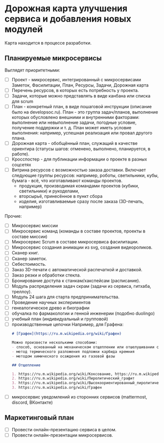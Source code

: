 # Дорожная карта улучшения сервиса и добавления новых модулей

Карта находится в процессе разработки.

## Планируемые микросервисы

Выглядят приоритетными:
- [ ] Проект - микросервис, интегрированный с микросервисами Заметок, Фасилитации, План, Ресурсы, Задачи, Дорожная карта
- [ ] Перечень ресурсов, в которых есть потребность у проекта.
- [ ] Задачи, которые можно представлять в виде канбана или списка для scrum
- [ ] План - конкретный план, в виде пошаговой инструкции (описание было на developsoc.ru). План - это группа задач/планов, выполнение которых обусловлено внешними и внутренними факторами: выполнение или невыполнение задачи, погодные условие, получение поддержки и т. д.
  План может иметь условие выполнения: например, успешная реализация или провал другого плана.
- [ ] Дорожная карта - обобщённый план, служащий в качестве ориентира (статусы шагов: отменено, выполнено, планируется, в работе).
- [ ] Кросспостер - для публикации информации о проекте в разных соцсетях
- [ ] Витрина ресурсов с возможностью заказа доставки. Включает следующие группы ресурсов: например, роботы, светильники, кубы, бумага - всё, что изготавливают команды проектов.
  - продукция, производимая командами проектов (кубики, светильники) и рукоделами,
  - вторсырьё, принесённое в пункт сбора
  - изделия, изготавливаемые сразу после заказа (3D-печать, например)

Прочие:
- [ ] Микросервис миссии
- [ ] Микросервис команд (команды в составе проектов, проекты в составе миссии)
- [ ] Микросервис Scrum в составе микросервиса фасилитации.
- [ ] Микросервис создания анимации из svg, создания видеороликов.
- [ ] Сканер книг.
- [ ] Сканер заметок.
- [ ] Себестоимость.
- [ ] Заказ 3D-печати с автоматической распечаткой и доставкой.
- [ ] Заказ резки и обработки стекла.
- [ ] Бронирование доступа к станкам/хакспейсам (расписание).
- [ ] Модуль распределения задач  скрам (задачи из сервиса, гитхаба, треллоу).
- [ ] Модуль 24 шага для старта предпринимательства.
- [ ] Проведение научных экспериментов
- [ ] генеалогическое древо и биографии
- [ ] обучалка по фармакологии и генной инженерии (подобно duolingo)
- [ ] учебный план (индивидуальный и групповой)
- [ ] производственные цепочки
  Например, для Графена:
  ```markdown
  # [Графен](https://ru.m.wikipedia.org/wiki/Графен)

  Можно произвести несколькими способами:
  - способ, основанный на механическом отщеплении или отшелушивании слоёв графита
  - метод термического разложения подложки карбида кремния
  - методом химического осаждения из газовой фазы

  ## Отщепление

  1. https://ru.m.wikipedia.org/wiki/Коксование, https://ru.m.wikipedia.org/wiki/Кокс + https://ru.m.wikipedia.org/wiki/Пек
  2. https://ru.m.wikipedia.org/wiki/Пиролитический_графит
  3. https://ru.m.wikipedia.org/wiki/Высокоориентированный_пиролитический_графит
  3. https://ru.m.wikipedia.org/wiki/Графен
  ```
- [ ] микросервис уведомлений из сторонних сервисов (mattermost, discord, ВКонтакте)

## Маркетинговый план

- [ ] Провести онлайн-презентацию сервиса в целом.
- [ ] Провести онлайн-презентации микросервисов.

